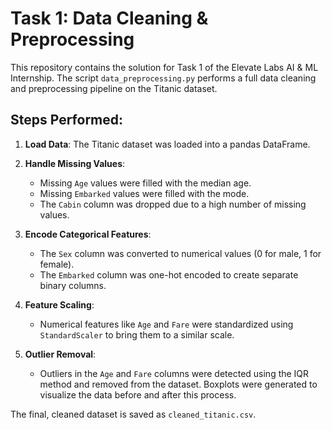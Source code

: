 # Task 1: Data Cleaning & Preprocessing

This repository contains the solution for Task 1 of the Elevate Labs AI & ML Internship. The script `data_preprocessing.py` performs a full data cleaning and preprocessing pipeline on the Titanic dataset.

## Steps Performed:

1.  **Load Data**: The Titanic dataset was loaded into a pandas DataFrame.

2.  **Handle Missing Values**:
    * Missing `Age` values were filled with the median age.
    * Missing `Embarked` values were filled with the mode.
    * The `Cabin` column was dropped due to a high number of missing values.

3.  **Encode Categorical Features**:
    * The `Sex` column was converted to numerical values (0 for male, 1 for female).
    * The `Embarked` column was one-hot encoded to create separate binary columns.

4.  **Feature Scaling**:
    * Numerical features like `Age` and `Fare` were standardized using `StandardScaler` to bring them to a similar scale.

5.  **Outlier Removal**:
    * Outliers in the `Age` and `Fare` columns were detected using the IQR method and removed from the dataset. Boxplots were generated to visualize the data before and after this process.

The final, cleaned dataset is saved as `cleaned_titanic.csv`.
